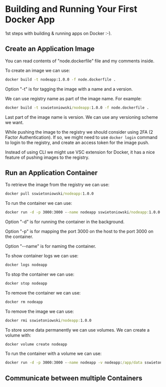 # Building and Running Your First Docker App

1st steps with building & running apps on Docker :-).

## Create an Application Image

You can read contents of "node.dockerfile" file and my comments inside.

To create an image we can use:

```cmd
docker build -t nodeapp:1.0.0 -f node.dockerfile .
```

Option "-t" is for tagging the image with a name and a version.

We can use registry name as part of the image name. For example:

```cmd
docker build -t sswietoniowski/nodeapp:1.0.0 -f node.dockerfile .
```

Last part of the image name is version. We can use any versioning scheme we want.

While pushing the image to the registry we should consider using 2FA (2 Factor Authentication).
If so, we might need to use `docker login` command to login to the registry, and create an
access token for the image push.

Instead of using CLI we might use VSC extension for Docker, it has a nice feature of pushing images to the registry.

## Run an Application Container

To retrieve the image from the registry we can use:

```cmd
docker pull sswietoniowski/nodeapp:1.0.0
```

To run the container we can use:

```cmd
docker run -d -p 3000:3000 --name nodeapp sswietoniowski/nodeapp:1.0.0
```

Option "-d" is for running the container in the background.

Option "-p" is for mapping the port 3000 on the host to the port 3000 on the container.

Option "--name" is for naming the container.

To show container logs we can use:

```cmd
docker logs nodeapp
```

To stop the container we can use:

```cmd
docker stop nodeapp
```

To remove the container we can use:

```cmd
docker rm nodeapp
```

To remove the image we can use:

```cmd
docker rmi sswietoniowski/nodeapp:1.0.0
```

To store some data permanently we can use volumes. We can create a volume with:

```cmd
docker volume create nodeapp
```

To run the container with a volume we can use:

```cmd
docker run -d -p 3000:3000 --name nodeapp -v nodeapp:/app/data sswietoniowski/nodeapp:1.0.0
```

## Communicate between multiple Containers
